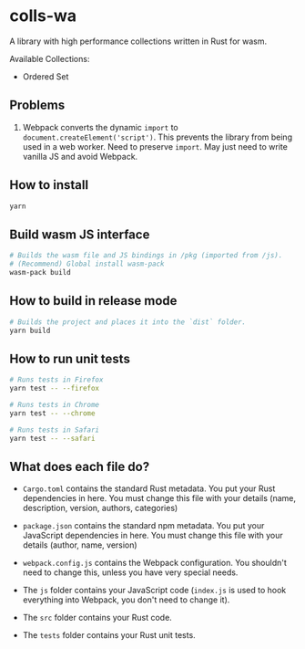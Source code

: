 # colls-wa

A library with high performance collections written in Rust for wasm.

Available Collections:

- Ordered Set

## Problems

1. Webpack converts the dynamic `import` to `document.createElement('script')`.
   This prevents the library from being used in a web worker. Need to preserve `import`.
   May just need to write vanilla JS and avoid Webpack.

## How to install

```sh
yarn
```

## Build wasm JS interface

```sh
# Builds the wasm file and JS bindings in /pkg (imported from /js).
# (Recommend) Global install wasm-pack
wasm-pack build
```

## How to build in release mode

```sh
# Builds the project and places it into the `dist` folder.
yarn build
```

## How to run unit tests

```sh
# Runs tests in Firefox
yarn test -- --firefox

# Runs tests in Chrome
yarn test -- --chrome

# Runs tests in Safari
yarn test -- --safari
```

## What does each file do?

- `Cargo.toml` contains the standard Rust metadata. You put your Rust dependencies in here. You must change this file with your details (name, description, version, authors, categories)

- `package.json` contains the standard npm metadata. You put your JavaScript dependencies in here. You must change this file with your details (author, name, version)

- `webpack.config.js` contains the Webpack configuration. You shouldn't need to change this, unless you have very special needs.

- The `js` folder contains your JavaScript code (`index.js` is used to hook everything into Webpack, you don't need to change it).

- The `src` folder contains your Rust code.

- The `tests` folder contains your Rust unit tests.

